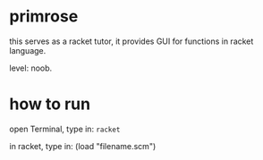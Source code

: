 primrose
========

this serves as a racket tutor, it provides GUI for functions in racket language. 


level: noob.

how to run
========

open Terminal, type in: `racket` 


in racket, type in: (load "filename.scm")
